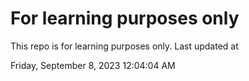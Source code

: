 # For learning purposes only
This repo is for learning purposes only.
Last updated at

Friday, September 8, 2023 12:04:04 AM

